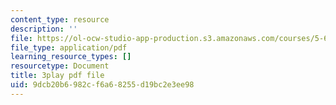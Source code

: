 ```yaml
---
content_type: resource
description: ''
file: https://ol-ocw-studio-app-production.s3.amazonaws.com/courses/5-61-physical-chemistry-fall-2017/9dcb20b6982cf6a68255d19bc2e3ee98_iSqhxWjkq8.pdf
file_type: application/pdf
learning_resource_types: []
resourcetype: Document
title: 3play pdf file
uid: 9dcb20b6-982c-f6a6-8255-d19bc2e3ee98
---
```


